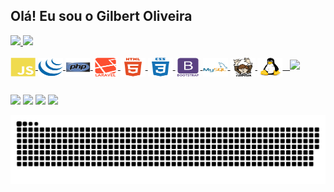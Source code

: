 <!-- Quem eu sou? -->
## Olá! Eu sou o Gilbert Oliveira

<!-- Meu GitHub -->
 <div>
  <a href="https://github.com/gilbert-oliveira">
  <img height="160em" src="https://github-readme-stats.vercel.app/api?username=gilbert-oliveira&show_icons=true&theme=gotham&include_all_commits=true&count_private=true"/>

  <img height="160em" src="https://github-readme-stats.vercel.app/api/top-langs/?username=gilbert-oliveira&layout=compact&langs_count=16&theme=gotham"/>
</div>

<!-- Minhas skil's -->
<div style="display: inline_block"><br>
  <img align="center" alt="Gilbert-Js" height="30" width="40" src="https://raw.githubusercontent.com/devicons/devicon/master/icons/javascript/javascript-plain.svg">
   <img align="center" alt="Gilbert-JQuery" height="30" width="40" src="https://raw.githubusercontent.com/devicons/devicon/master/icons/jquery/jquery-plain.svg">
   <img align="center" alt="Gilbert-PHP" height="30" width="40" src="https://raw.githubusercontent.com/devicons/devicon/master/icons/php/php-original.svg">
   <img align="center" alt="Gilbert-Laravel" height="30" width="40" src="https://raw.githubusercontent.com/devicons/devicon/master/icons/laravel/laravel-plain-wordmark.svg">
  <img align="center" alt="Gilbert-HTML" height="30" width="40" src="https://raw.githubusercontent.com/devicons/devicon/master/icons/html5/html5-plain-wordmark.svg">
  <img align="center" alt="Gilbert-CSS" height="30" width="40" src="https://raw.githubusercontent.com/devicons/devicon/master/icons/css3/css3-plain-wordmark.svg">
   <img align="center" alt="Gilbert-Bootstrap" height="30" width="40" src="https://raw.githubusercontent.com/devicons/devicon/master/icons/bootstrap/bootstrap-plain-wordmark.svg">
    <img align="center" alt="Gilbert-MySql" height="30" width="40" src="https://raw.githubusercontent.com/devicons/devicon/master/icons/mysql/mysql-original-wordmark.svg">
    <img align="center" alt="Gilbert-Composer" height="30" width="40" src="https://raw.githubusercontent.com/devicons/devicon/master/icons/composer/composer-original.svg">
 <img align="center" alt="Gilbert-Linux" height="30" width="40" src="https://raw.githubusercontent.com/devicons/devicon/master/icons/linux/linux-original.svg">
 &nbsp;
  <a href="https://github.com/antonkomarev/github-profile-views-counter">
    <img src="https://komarev.com/ghpvc/?username=gilbert-oliveira">
  </a>
</div>
  
  ##
 
<div> 
  
  <a href="https://www.instagram.com/borges_gilbert" target="_blank"><img src="https://img.shields.io/badge/-Instagram-%23E4405F?style=for-the-badge&logo=instagram&logoColor=white" target="_blank"></a>
  <a href="https://discord.gg/yeQv8SZj" target="_blank"><img src="https://img.shields.io/badge/Discord-7289DA?style=for-the-badge&logo=discord&logoColor=white" target="_blank"></a>
  <a href = "mailto:gilberticm8@gmail.com"><img src="https://img.shields.io/badge/-Gmail-%23333?style=for-the-badge&logo=gmail&logoColor=white" target="_blank"></a>
  <a href="https://www.linkedin.com/in/oliveira-gilbert/" target="_blank"><img src="https://img.shields.io/badge/-LinkedIn-%230077B5?style=for-the-badge&logo=linkedin&logoColor=white" target="_blank"></a> 
 
 ![Snake animation](https://github.com/gilbert-oliveira/gilbert-oliveira/blob/output/github-contribution-grid-snake.svg)
</div>
